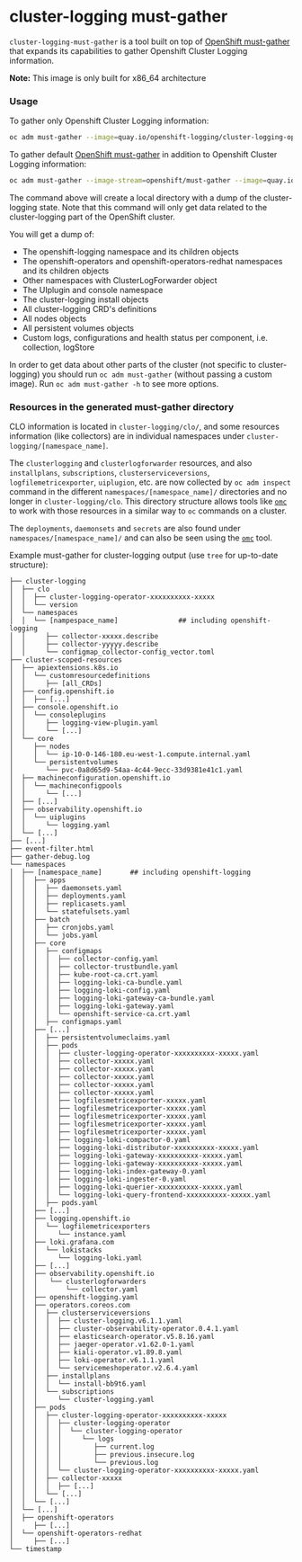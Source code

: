 cluster-logging must-gather
=================

`cluster-logging-must-gather` is a tool built on top of [OpenShift must-gather](https://github.com/openshift/must-gather)
that expands its capabilities to gather Openshift Cluster Logging information.

**Note:** This image is only built for x86_64 architecture

### Usage
To gather only Openshift Cluster Logging information: 
```sh
oc adm must-gather --image=quay.io/openshift-logging/cluster-logging-operator:latest -- /usr/bin/gather
```

To gather default [OpenShift must-gather](https://github.com/openshift/must-gather) in addition to Openshift Cluster Logging information: 
```sh
oc adm must-gather --image-stream=openshift/must-gather --image=quay.io/openshift/origin-cluster-logging-operator -- /usr/bin/gather
```

The command above will create a local directory with a dump of the cluster-logging state.
Note that this command will only get data related to the cluster-logging part of the OpenShift cluster.

You will get a dump of:
- The openshift-logging namespace and its children objects
- The openshift-operators and openshift-operators-redhat namespaces and its children objects
- Other namespaces with ClusterLogForwarder object
- The UIplugin and console namespace
- The cluster-logging install objects
- All cluster-logging CRD's definitions
- All nodes objects
- All persistent volumes objects
- Custom logs, configurations and health status per component, i.e. collection, logStore

In order to get data about other parts of the cluster (not specific to cluster-logging) you should
run `oc adm must-gather` (without passing a custom image). Run `oc adm must-gather -h` to see more options.

### Resources in the generated must-gather directory
CLO information is located in `cluster-logging/clo/`, and some resources information (like collectors) are in individual namespaces under `cluster-logging/[namespace_name]`.

The `clusterlogging` and `clusterlogforwarder` resources, and also `installplans`, `subscriptions`, `clusterserviceversions`, `logfilemetricexporter`, `uiplugion`, etc. are now collected by `oc adm inspect` command in the different `namespaces/[namespace_name]/` directories and no longer in `cluster-logging/clo`. This directory structure allows tools like [`omc`](https://github.com/gmeghnag/omc/) to work with those resources in a similar way to `oc` commands on a cluster.

The `deployments`, `daemonsets` and `secrets` are also found under `namespaces/[namespace_name]/` and can also be seen using the [`omc`](https://github.com/gmeghnag/omc/) tool.

Example must-gather for cluster-logging output (use `tree` for up-to-date structure):
```
├── cluster-logging
│  ├── clo
│  │  ├── cluster-logging-operator-xxxxxxxxxx-xxxxx
│  │  └── version
│  └── namespaces
│  │  └── [nampespace_name]               ## including openshift-logging
│  │     ├── collector-xxxxx.describe
│  │     ├── collector-yyyyy.describe
│  │     └── configmap_collector-config_vector.toml
├── cluster-scoped-resources
│  ├── apiextensions.k8s.io
│  │  └── customresourcedefinitions
│  │     ├── [all_CRDs]
│  ├── config.openshift.io
│  │  ├── [...]
│  ├── console.openshift.io
│  │  └── consoleplugins
│  │     ├── logging-view-plugin.yaml
│  │     └── [...]
│  └── core
│     ├── nodes
│     │  └── ip-10-0-146-180.eu-west-1.compute.internal.yaml
│     └── persistentvolumes
│        └── pvc-0a8d65d9-54aa-4c44-9ecc-33d9381e41c1.yaml
│  ├── machineconfiguration.openshift.io
│  │  └── machineconfigpools
│  │     └── [...]
│  ├── [...]
│  ├── observability.openshift.io
│  │  └── uiplugins
│  │     └── logging.yaml
│  └── [...]
├── [...]
├── event-filter.html
├── gather-debug.log
└── namespaces
│  ├── [namespace_name]       ## including openshift-logging
│  │  ├── apps
│  │  │  ├── daemonsets.yaml
│  │  │  ├── deployments.yaml
│  │  │  ├── replicasets.yaml
│  │  │  └── statefulsets.yaml
│  │  ├── batch
│  │  │  ├── cronjobs.yaml
│  │  │  └── jobs.yaml
│  │  ├── core
│  │  │  ├── configmaps
│  │  │  │  ├── collector-config.yaml
│  │  │  │  ├── collector-trustbundle.yaml
│  │  │  │  ├── kube-root-ca.crt.yaml
│  │  │  │  ├── logging-loki-ca-bundle.yaml
│  │  │  │  ├── logging-loki-config.yaml
│  │  │  │  ├── logging-loki-gateway-ca-bundle.yaml
│  │  │  │  ├── logging-loki-gateway.yaml
│  │  │  │  └── openshift-service-ca.crt.yaml
│  │  │  ├── configmaps.yaml
│  │  ├── [...]
│  │  │  ├── persistentvolumeclaims.yaml
│  │  │  ├── pods
│  │  │  │  ├── cluster-logging-operator-xxxxxxxxxx-xxxxx.yaml
│  │  │  │  ├── collector-xxxxx.yaml
│  │  │  │  ├── collector-xxxxx.yaml
│  │  │  │  ├── collector-xxxxx.yaml
│  │  │  │  ├── collector-xxxxx.yaml
│  │  │  │  ├── collector-xxxxx.yaml
│  │  │  │  ├── logfilesmetricexporter-xxxxx.yaml
│  │  │  │  ├── logfilesmetricexporter-xxxxx.yaml
│  │  │  │  ├── logfilesmetricexporter-xxxxx.yaml
│  │  │  │  ├── logfilesmetricexporter-xxxxx.yaml
│  │  │  │  ├── logfilesmetricexporter-xxxxx.yaml
│  │  │  │  ├── logging-loki-compactor-0.yaml
│  │  │  │  ├── logging-loki-distributor-xxxxxxxxxx-xxxxx.yaml
│  │  │  │  ├── logging-loki-gateway-xxxxxxxxxx-xxxxx.yaml
│  │  │  │  ├── logging-loki-gateway-xxxxxxxxxx-xxxxx.yaml
│  │  │  │  ├── logging-loki-index-gateway-0.yaml
│  │  │  │  ├── logging-loki-ingester-0.yaml
│  │  │  │  ├── logging-loki-querier-xxxxxxxxxx-xxxxx.yaml
│  │  │  │  └── logging-loki-query-frontend-xxxxxxxxxx-xxxxx.yaml
│  │  │  ├── pods.yaml
│  │  ├── [...]
│  │  ├── logging.openshift.io
│  │  │  └── logfilemetricexporters
│  │  │     └── instance.yaml
│  │  ├── loki.grafana.com
│  │  │  └── lokistacks
│  │  │     └── logging-loki.yaml
│  │  ├── [...]
│  │  ├── observability.openshift.io
│  │  │   └── clusterlogforwarders
│  │  │       └── collector.yaml
│  │  ├── openshift-logging.yaml
│  │  ├── operators.coreos.com
│  │  │  ├── clusterserviceversions
│  │  │  │  ├── cluster-logging.v6.1.1.yaml
│  │  │  │  ├── cluster-observability-operator.0.4.1.yaml
│  │  │  │  ├── elasticsearch-operator.v5.8.16.yaml
│  │  │  │  ├── jaeger-operator.v1.62.0-1.yaml
│  │  │  │  ├── kiali-operator.v1.89.8.yaml
│  │  │  │  ├── loki-operator.v6.1.1.yaml
│  │  │  │  └── servicemeshoperator.v2.6.4.yaml
│  │  │  ├── installplans
│  │  │  │  └── install-bb9t6.yaml
│  │  │  └── subscriptions
│  │  │     └── cluster-logging.yaml
│  │  ├── pods
│  │  │  ├── cluster-logging-operator-xxxxxxxxxx-xxxxx
│  │  │  │  ├── cluster-logging-operator
│  │  │  │  │  └── cluster-logging-operator
│  │  │  │  │     └── logs
│  │  │  │  │        ├── current.log
│  │  │  │  │        ├── previous.insecure.log
│  │  │  │  │        └── previous.log
│  │  │  │  └── cluster-logging-operator-xxxxxxxxxx-xxxxx.yaml
│  │  │  ├── collector-xxxxx
│  │  │  │  ├── [...]
│  │  │  └── [...]
│  │  └── [...]
│  └── [...]
│  ├── openshift-operators
│     ├── [...]
│  └── openshift-operators-redhat
│     ├── [...]
└── timestamp

